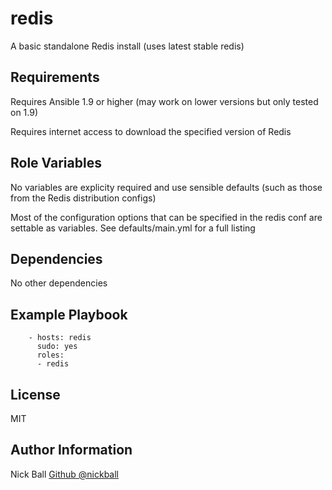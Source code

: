 redis
=========

A basic standalone Redis install (uses latest stable redis)

Requirements
------------

Requires Ansible 1.9 or higher (may work on lower versions but only tested on 1.9)

Requires internet access to download the specified version of Redis

Role Variables
--------------

No variables are explicity required and use sensible defaults (such as those from the Redis distribution configs)

Most of the configuration options that can be specified in the redis conf are settable as variables. See defaults/main.yml for a full listing

Dependencies
------------

No other dependencies

Example Playbook
----------------

```
    - hosts: redis
      sudo: yes
      roles:
      - redis
```

License
-------

MIT

Author Information
------------------

Nick Ball [Github @nickball](http://github.com/nickball)
